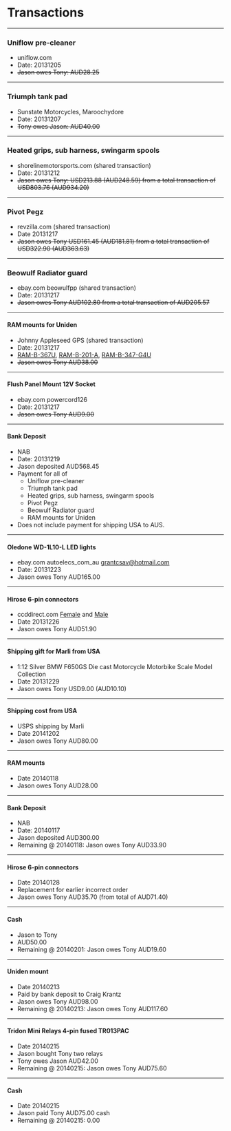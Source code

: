 # Transactions

----

### Uniflow pre-cleaner
* uniflow.com
* Date: 20131205
* ~~Jason owes Tony: AUD28.25~~

----

### Triumph tank pad
* Sunstate Motorcycles, Maroochydore
* Date: 20131207
* ~~Tony owes Jason: AUD40.00~~

----

### Heated grips, sub harness, swingarm spools
* shorelinemotorsports.com (shared transaction)
* Date: 20131212
* ~~Jason owes Tony: USD213.88 (AUD248.59) from a total transaction of USD803.76 (AUD934.20)~~

----

### Pivot Pegz
* revzilla.com (shared transaction)
* Date 20131217
* ~~Jason owes Tony USD161.45 (AUD181.81) from a total transaction of USD322.90 (AUD363.63)~~

----

### Beowulf Radiator guard
* ebay.com beowulfpp (shared transaction)
* Date: 20131217
* ~~Jason owes Tony AUD102.80 from a total transaction of AUD205.57~~

----

#### RAM mounts for Uniden
* Johnny Appleseed GPS (shared transaction)
* Date: 20131217
* [RAM-B-367U](http://www.ja-gps.com.au/RAM/ram-b-367u/), [RAM-B-201-A](http://www.ja-gps.com.au/RAM/ram-b-201-a/), [RAM-B-347-G4U](http://www.ja-gps.com.au/RAM/ram-b-347-g4u/)
* ~~Jason owes Tony AUD38.00~~

----

#### Flush Panel Mount 12V Socket
* ebay.com powercord126
* Date: 20131217
* ~~Jason owes Tony AUD9.00~~

----

#### Bank Deposit
* NAB
* Date: 20131219
* Jason deposited AUD568.45
* Payment for all of
  * Uniflow pre-cleaner
  * Triumph tank pad
  * Heated grips, sub harness, swingarm spools
  * Pivot Pegz
  * Beowulf Radiator guard
  * RAM mounts for Uniden
* Does not include payment for shipping USA to AUS.

----

#### Oledone WD-1L10-L LED lights
* ebay.com autoelecs_com_au grantcsav@hotmail.com
* Date: 20131223
* Jason owes Tony AUD165.00

----

#### Hirose 6-pin connectors
* ccddirect.com [Female](https://ccddirect.com/6-pin-female-hirose-cable-plug.html) and [Male](https://ccddirect.com/6-pin-male-hirose-cable-plug.html)
* Date 20131226
* Jason owes Tony AUD51.90

----

#### Shipping gift for Marli from USA
* 1:12 Silver BMW F650GS Die cast Motorcycle Motorbike Scale Model Collection
* Date 20131229
* Jason owes Tony USD9.00 (AUD10.10)

----

#### Shipping cost from USA
* USPS shipping by Marli
* Date 20141202
* Jason owes Tony AUD80.00

----

#### RAM mounts
* Date 20140118
* Jason owes Tony AUD28.00

----

#### Bank Deposit
* NAB
* Date: 20140117
* Jason deposited AUD300.00
* Remaining @ 20140118: Jason owes Tony AUD33.90

----

#### Hirose 6-pin connectors
* Date 20140128
* Replacement for earlier incorrect order
* Jason owes Tony AUD35.70 (from total of AUD71.40)

----

#### Cash
* Jason to Tony
* AUD50.00
* Remaining @ 20140201: Jason owes Tony AUD19.60

----

#### Uniden mount
* Date 20140213
* Paid by bank deposit to Craig Krantz
* Jason owes Tony AUD98.00
* Remaining @ 20140213: Jason owes Tony AUD117.60

----

#### Tridon Mini Relays 4-pin fused TR013PAC
* Date 20140215
* Jason bought Tony two relays
* Tony owes Jason AUD42.00
* Remaining @ 20140215: Jason owes Tony AUD75.60

----

#### Cash
* Date 20140215
* Jason paid Tony AUD75.00 cash
* Remaining @ 20140215: 0.00

